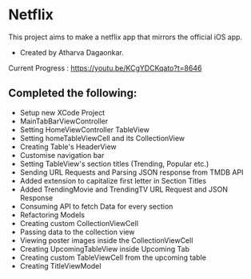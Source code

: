 #  Netflix

This project aims to make a netflix app that mirrors the official iOS app.

- Created by Atharva Dagaonkar.

Current Progress : https://youtu.be/KCgYDCKqato?t=8646

 ## Completed the following:
 - Setup new XCode Project
 - MainTabBarViewController
 - Setting HomeViewController TableView
 - Setting homeTableViewCell and its CollectionView
 - Creating Table's HeaderView
 - Customise navigation bar
 - Setting TableView's section titles (Trending, Popular etc.)
 - Sending URL Requests and Parsing JSON response from TMDB API
 - Added extension to capitalize first letter in Section Titles
 - Added TrendingMovie and TrendingTV URL Request and JSON Response
 - Consuming API to fetch Data for every section
 - Refactoring Models
 - Creating custom CollectionViewCell
 - Passing data to the collection view
 - Viewing poster images inside the CollectionViewCell
 - Creating UpcomingTableView inside Upcoming Tab
 - Creating custom TableViewCell from the upcoming table
 - Creating TitleViewModel
